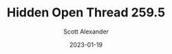 ---
layout: podcast
title: "Hidden Open Thread 259.5"
author: Scott Alexander
description: https://astralcodexten.substack.com/p/hidden-open-thread-2595
date: 2023-01-19
length: 37644
duration: 9
guid: hidden-open-thread-2595
---